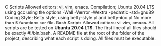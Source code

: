 C Scripts
Allowed editors: vi, vim, emacs.
Compilation;
Ubuntu 20.04 LTS using gcc
using the options -Wall -Werror -Wextra -pedantic -std=gnu89
Coding Style;
Betty style, using betty-style.pl and betty-doc.pl
No more than 5 functions per file.
Bash Scripts
Allowed editors: vi, vim, emacs.
All scripts are be tested on **Ubuntu 20.04 LTS**.
The first line of all files should be exactly #!/bin/bash.
A README file at the root of the folder of the project, describing what each script is doing.
All files must be executable.
